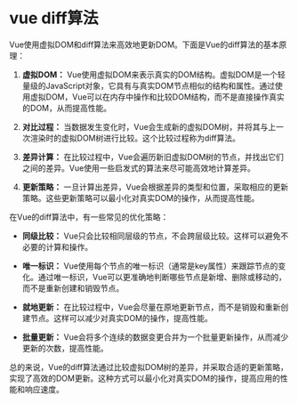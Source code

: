 # vue diff算法

Vue使用虚拟DOM和diff算法来高效地更新DOM。下面是Vue的diff算法的基本原理：

1. **虚拟DOM：** Vue使用虚拟DOM来表示真实的DOM结构。虚拟DOM是一个轻量级的JavaScript对象，它具有与真实DOM节点相似的结构和属性。通过使用虚拟DOM，Vue可以在内存中操作和比较DOM结构，而不是直接操作真实的DOM，从而提高性能。

2. **对比过程：** 当数据发生变化时，Vue会生成新的虚拟DOM树，并将其与上一次渲染时的虚拟DOM树进行比较。这个比较过程称为diff算法。

3. **差异计算：** 在比较过程中，Vue会遍历新旧虚拟DOM树的节点，并找出它们之间的差异。Vue使用一些启发式的算法来尽可能高效地计算差异。

4. **更新策略：** 一旦计算出差异，Vue会根据差异的类型和位置，采取相应的更新策略。这些更新策略可以最小化对真实DOM的操作，从而提高性能。

在Vue的diff算法中，有一些常见的优化策略：

- **同级比较：** Vue只会比较相同层级的节点，不会跨层级比较。这样可以避免不必要的计算和操作。

- **唯一标识：** Vue使用每个节点的唯一标识（通常是key属性）来跟踪节点的变化。通过唯一标识，Vue可以更准确地判断哪些节点是新增、删除或移动的，而不是重新创建和销毁节点。

- **就地更新：** 在比较过程中，Vue会尽量在原地更新节点，而不是销毁和重新创建节点。这样可以减少对真实DOM的操作，提高性能。

- **批量更新：** Vue会将多个连续的数据变更合并为一个批量更新操作，从而减少更新的次数，提高性能。

总的来说，Vue的diff算法通过比较虚拟DOM树的差异，并采取合适的更新策略，实现了高效的DOM更新。这种方式可以最小化对真实DOM的操作，提高应用的性能和响应速度。